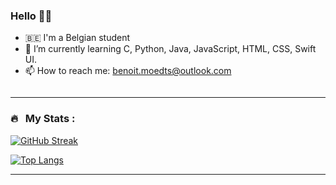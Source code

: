 ### Hello 🐼👋
- 🇧🇪 I'm a Belgian student
- 🌱 I’m currently learning C, Python, Java, JavaScript, HTML, CSS, Swift UI.
- 📫 How to reach me: benoit.moedts@outlook.com

<div id="header" align="center">
<img src="https://komarev.com/ghpvc/?username=benmdts&style=flat-square&color=blue" alt=""/>
</div>

---

### 🔥 &nbsp; My Stats :
[![GitHub Streak](http://github-readme-streak-stats.herokuapp.com?user=benmdts&theme=dark&background=000000)](https://git.io/streak-stats)

[![Top Langs](https://github-readme-stats.vercel.app/api/top-langs/?username=benmdts&layout=compact&theme=vision-friendly-dark)](https://github.com/anuraghazra/github-readme-stats)

---
